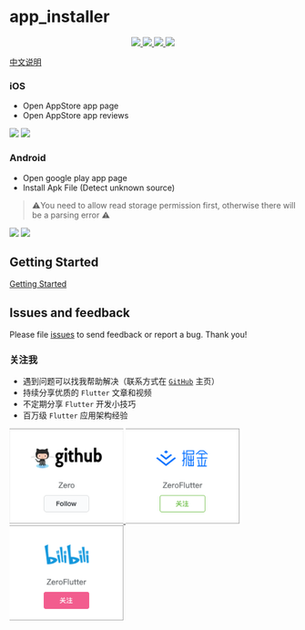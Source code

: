# app_installer

<p align="center">
<a href="https://pub.dev/packages/app_installer">
<img src="https://img.shields.io/pub/v/app_installer?logo=dart"/>
<img src="https://img.shields.io/badge/OS-iOS%20%7C%20Android-blue?logo=preact"/>
</a>
<a href="https://github.com/BytesZero/app_installer">
<img src="https://github.com/BytesZero/app_installer/actions/workflows/flutter.yml/badge.svg">
<img src=https://img.shields.io/github/stars/BytesZero/app_installer?color=brightgreen>
</a>
</p>

[中文说明](https://github.com/BytesZero/app_installer/tree/master/README_CN.md)

### iOS

* Open AppStore app page
* Open AppStore app reviews

 <img src="https://raw.githubusercontent.com/BytesZero/app_installer/develop/images/iOS_Go_Store.gif" width="220"/>
<img src="https://raw.githubusercontent.com/BytesZero/app_installer/develop/images/iOS_Review.gif" width="220"/>


### Android

* Open google play app page
* Install Apk File (Detect unknown source)
> ⚠️You need to allow read storage permission first, otherwise there will be a parsing error ⚠️

<img src="https://raw.githubusercontent.com/BytesZero/app_installer/develop/images/Android_Go_Store.gif" width="220"/>
<img src="https://raw.githubusercontent.com/BytesZero/app_installer/develop/images/install_apk.gif" width="220"/>


## Getting Started

[Getting Started](https://github.com/BytesZero/app_installer/tree/master/example)

## Issues and feedback

Please file [issues](https://github.com/BytesZero/app_installer/issues/new) to send feedback or report a bug. Thank you!

### 关注我

- 遇到问题可以找我帮助解决（联系方式在 [`GitHub`](https://github.com/BytesZero) 主页）
- 持续分享优质的 `Flutter` 文章和视频
- 不定期分享 `Flutter` 开发小技巧
- 百万级 `Flutter` 应用架构经验

<p>
  <a href="https://github.com/BytesZero">
    <img width="200" alt="github" src="https://raw.githubusercontent.com/BytesZero/BytesZero/main/images/follow/github_follow.png">
  </a>
  <a href="https://juejin.cn/user/764915820276439">
    <img width="200" alt="juejin" src="https://raw.githubusercontent.com/BytesZero/BytesZero/main/images/follow/juejin_follow.png">
  </a>
  <a href="https://space.bilibili.com/1698847208">
    <img width="200" alt="csdn" src="https://raw.githubusercontent.com/BytesZero/BytesZero/main/images/follow/bilibili_follow.png">
  </a>
</p>
